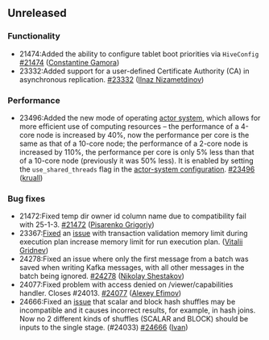 ## Unreleased

### Functionality

* 21474:Added the ability to configure tablet boot priorities via `HiveConfig` [#21474](https://github.com/ydb-platform/ydb/pull/21474) ([Constantine Gamora](https://github.com/ya-ksgamora))
* 23332:Added support for a user-defined Certificate Authority (CA) in asynchronous replication. [#23332](https://github.com/ydb-platform/ydb/pull/23332) ([Ilnaz Nizametdinov](https://github.com/CyberROFL))

### Performance 

* 23496:Added the new mode of operating [actor system](./concepts/glossary#actor-system), which allows for more efficient use of computing resources – the performance of a 4-core node is increased by 40%, now the performance per core is the same as that of a 10-core node; the performance of a 2-core node is increased by 110%, the performance per core is only 5% less than that of a 10-core node (previously it was 50% less). It is enabled by setting the `use_shared_threads` flag in the [actor-system configuration](./devops/configuration-management/configuration-v1/change_actorsystem_configs). [#23496](https://github.com/ydb-platform/ydb/pull/23496) ([kruall](https://github.com/kruall))

### Bug fixes

* 21472:Fixed temp dir owner id column name due to compatibility fail with 25-1-3. [#21472](https://github.com/ydb-platform/ydb/pull/21472) ([Pisarenko Grigoriy](https://github.com/GrigoriyPA))
* 23367:[Fixed](https://github.com/ydb-platform/ydb/pull/23367) an [issue](https://github.com/ydb-platform/ydb/issues/23171) with transaction validation memory limit during execution plan increase memory limit for run execution plan. ([Vitalii Gridnev](https://github.com/gridnevvvit))
* 24278:Fixed an issue where only the first message from a batch was saved when writing Kafka messages, with all other messages in the batch being ignored. [#24278](https://github.com/ydb-platform/ydb/pull/24278) ([Nikolay Shestakov](https://github.com/nshestakov))
* 24077:Fixed problem with access denied on /viewer/capabilities handler. Closes #24013. [#24077](https://github.com/ydb-platform/ydb/pull/24077) ([Alexey Efimov](https://github.com/adameat))
* 24666:Fixed an [issue](https://github.com/ydb-platform/ydb/issues/23895) that scalar and block hash shuffles may be incompatible and it causes incorrect results, for example, in hash joins. Now no 2 different kinds of shuffles (SCALAR and BLOCK) should be inputs to the single stage. (#24033) [#24666](https://github.com/ydb-platform/ydb/pull/24666) ([Ivan](https://github.com/abyss7))